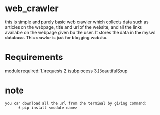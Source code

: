 # web_crawler
this is simple and purely basic web crawler which collects data such as articles on the webpage, title and url of the website, and all the links available on the webpage given bu the user. It stores the data in the myswl database. This crawler is just for blogging website.

# Requirements
module required:
  1.)requests
  2.)subprocess
  3.)BeautifulSoup
  # note
    you can download all the url from the terminal by giving command:
          # pip install <module name>
